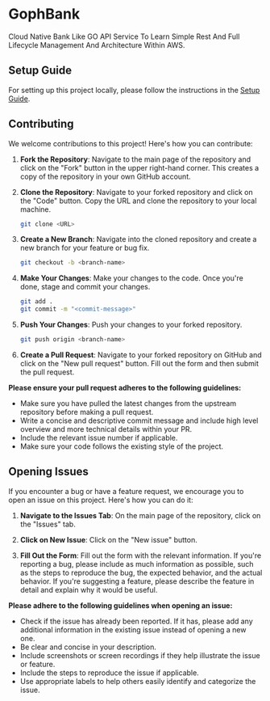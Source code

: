 # GophBank
Cloud Native Bank Like GO API Service To Learn Simple Rest And Full Lifecycle Management And Architecture Within AWS.

## Setup Guide
For setting up this project locally, please follow the instructions in the [Setup Guide](./docs/Setup.md).

## Contributing

We welcome contributions to this project! Here's how you can contribute:

1. **Fork the Repository**: Navigate to the main page of the repository and click on the "Fork" button in the upper right-hand corner. This creates a copy of the repository in your own GitHub account.

2. **Clone the Repository**: Navigate to your forked repository and click on the "Code" button. Copy the URL and clone the repository to your local machine.

    ```bash
    git clone <URL>
    ```

3. **Create a New Branch**: Navigate into the cloned repository and create a new branch for your feature or bug fix.

    ```bash
    git checkout -b <branch-name>
    ```

4. **Make Your Changes**: Make your changes to the code. Once you're done, stage and commit your changes.

    ```bash
    git add .
    git commit -m "<commit-message>"
    ```

5. **Push Your Changes**: Push your changes to your forked repository.

    ```bash
    git push origin <branch-name>
    ```

6. **Create a Pull Request**: Navigate to your forked repository on GitHub and click on the "New pull request" button. Fill out the form and then submit the pull request.

**Please ensure your pull request adheres to the following guidelines:**

- Make sure you have pulled the latest changes from the upstream repository before making a pull request.
- Write a concise and descriptive commit message and include high level overview and more technical details within your PR.
- Include the relevant issue number if applicable.
- Make sure your code follows the existing style of the project.

## Opening Issues

If you encounter a bug or have a feature request, we encourage you to open an issue on this project. Here's how you can do it:

1. **Navigate to the Issues Tab**: On the main page of the repository, click on the "Issues" tab.

2. **Click on New Issue**: Click on the "New issue" button.

3. **Fill Out the Form**: Fill out the form with the relevant information. If you're reporting a bug, please include as much information as possible, such as the steps to reproduce the bug, the expected behavior, and the actual behavior. If you're suggesting a feature, please describe the feature in detail and explain why it would be useful.

**Please adhere to the following guidelines when opening an issue:**

- Check if the issue has already been reported. If it has, please add any additional information in the existing issue instead of opening a new one.
- Be clear and concise in your description.
- Include screenshots or screen recordings if they help illustrate the issue or feature.
- Include the steps to reproduce the issue if applicable.
- Use appropriate labels to help others easily identify and categorize the issue.